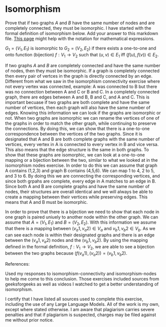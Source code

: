 # Isomorphism

Prove that if two graphs $A$ and $B$ have the same number of nodes and are
completely connected, they must be isomorphic. I have started with the formal
definition of isomorphism below. Add your answer to this markdown file. [This
page](https://docs.github.com/en/get-started/writing-on-github/working-with-advanced-formatting/writing-mathematical-expressions)
might help with the notation for mathematical expressions.

$G_1=(V_1 , E_1)$ is isomorphic to $G_2 = (V_2, E_2)$ if there exists a
one-to-one and onto function (bijection) $f: V_1 \rightarrow V_2$ such that $(u,v)
\in E_1$ iff $(f(u),f(v)) \in E_2$.

If two graphs $A$ and $B$ are completely connected and have the same number of nodes, then they must be isomorphic. If a graph is completely connected then every pair of vertces in the graph is directly connected by an edge. Different from what we saw in the isomorphism connectivity exercise where not every vertex was connected, example: A was connected to B but there was no connection between A and C or B and C. In a completely connected graph, there are edges between A and B, B and C, and A and C. This is important becuase if two graphs are both complete and have the same number of vertices, then each graph will also have the same number of edges. Knowing this information we can look if the graphs are isomorphic or not. When two graphs are isomorphic we can rename the vertices of one of the graphs in order to match the other graph, while continuing to preserve the connections. By doing this, we can show that there is a one-to-one correspondence between the vertices of the two graphs. Since it is designated that A and B are both complete graphs with the same number of vertices, every vertex in A is connected to every vertex in B and vice versa. This also means that the edge structure is the same in both graphs. To show that these graphs are isomorphic, we can look at a one-to-one mapping or a bijection between the two, similar to what we looked at in the isomorphism nodes exercise. In order to do this we can assume that graph A contains (1,2,3) and graph B contains (4,5,6). We can map 1 to 4, 2 to 5, and 3 to 6. By doing this we are connecting the corresponding vertices, and since both grpahs are complete, every edge in A matches to an edge in B. Since both A and B are complete graphs and have the same number of nodes, their structures are overall identical and we will always be able to create a mapping between their vertices while preserving edges. This means that A and B must be isomorphic. 

In order to prove that there is a bijection we need to show that each node in one graph is paired uniuely to another node within the other graph. We can assume that $A =(V_1 , E_1)$ and 
$B = (V_2, E_2)$. With this information we assume that there is a mapping between $(v_a1 , v_a2) \in V_a$ and $v_b1 , v_b2 \in V_b$. As we can see each node is within their designated graphs and there is an edge between the ($v_a1 , v_a2$) nodes and the ($v_b1 , v_b2$). By using the mapping defined in the formal definition, $f: V_1 \rightarrow V_2$, we are able to see a bijection between the two graphs because $(f(v_a1) , (v_a2)) = (v_b1 , v_b2)$. 

References:

Used my responses to isomorphism-connectivity and isomorphism-nodes to help me come to this conclusion. Those exercises included sources from geeksforgeeks as well as videos I watched to get a better understanding of isomorphism. 

I certify that I have listed all sources used to complete this exercise, including the use
of any Large Language Models. All of the work is my own, except where stated
otherwise. I am aware that plagiarism carries severe penalties and that if plagiarism is
suspected, charges may be filed against me without prior notice.
